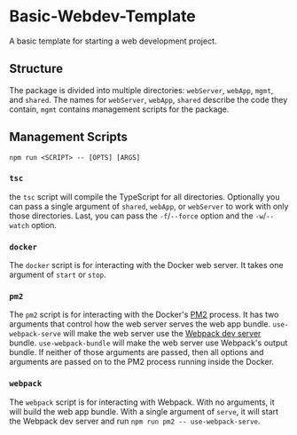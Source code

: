 # Basic-Webdev-Template
A basic template for starting a web development project.

## Structure
The package is divided into multiple directories: `webServer`, `webApp`, `mgmt`, and `shared`. The names for `webServer`, `webApp`, `shared` describe the code they contain, `mgmt` contains management scripts for the package.

## Management Scripts
`npm run <SCRIPT> -- [OPTS] [ARGS]`

### `tsc`
the `tsc` script will compile the TypeScript for all directories. Optionally you can pass a single argument of `shared`, `webApp`, or `webServer` to work with only those directories. Last, you can pass the `-f`/`--force` option and the `-w`/`--watch` option.

### `docker`
The `docker` script is for interacting with the Docker web server. It takes one argument of `start` or `stop`.

### `pm2`
The `pm2` script is for interacting with the Docker's [PM2](https://pm2.keymetrics.io/) process. It has two arguments that control how the web server serves the web app bundle. `use-webpack-serve` will make the web server use the [Webpack dev server](https://webpack.js.org/configuration/dev-server/) bundle. `use-webpack-bundle` will make the web server use Webpack's output bundle. If neither of those arguments are passed, then all options and arguments are passed on to the PM2 process running inside the Docker.

### `webpack`
The `webpack` script is for interacting with Webpack. With no arguments, it will build the web app bundle. With a single argument of `serve`, it will start the Webpack dev server and run `npm run pm2 -- use-webpack-serve`.
